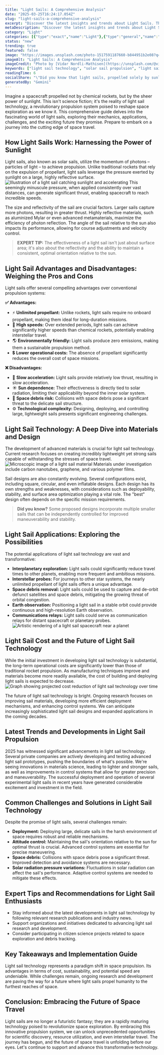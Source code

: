 ```yaml
---
title: "Light Sails: A Comprehensive Analysis"
date: "2025-03-25T16:24:17.054Z"
slug: "light-sails-a-comprehensive-analysis"
excerpt: "Discover the latest insights and trends about Light Sails. This comprehensive guide covers everything you need to know about Light Sails in 2025."
metaDescription: "Discover the latest insights and trends about Light Sails. This comprehensive guide covers everything you need to know about Light Sails in 2025."
category: "Light"
categories: [{"type":"exact","name":"Light"},{"type":"general","name":"Space Exploration"},{"type":"medium","name":"Propulsion Systems"},{"type":"specific","name":"Solar Sails"},{"type":"niche","name":"Interstellar Travel"}]
status: "new"
trending: true
featured: false
image: "https://images.unsplash.com/photo-1517591187660-b844951b2e08?q=85&w=1200&fit=max&fm=webp&auto=compress"
imageAlt: "Light Sails: A Comprehensive Analysis"
imageCredit: "Photo by [Vidar Nordli-Mathisen](https://unsplash.com/@vidarnm) on Unsplash"
keywords: ["light sail technology", "solar sail propulsion", "light sail spacecraft", "buy light sail", "how light sails work", "light sail advantages disadvantages", "light sail cost", "future of light sail technology", "light sail applications", "best light sail designs"]
readingTime: 6
socialShare: "\"Did you know that light sails, propelled solely by sunlight, could one day enable interstellar travel?  The future of space exploration is brighter than ever.\""
generatedBy: "Gemini"
---
```




Imagine a spacecraft propelled not by chemical rockets, but by the sheer power of sunlight. This isn't science fiction; it's the reality of light sail technology, a revolutionary propulsion system poised to reshape space exploration as we know it. This comprehensive guide delves into the fascinating world of light sails, exploring their mechanics, applications, challenges, and the exciting future they promise.  Prepare to embark on a journey into the cutting edge of space travel.

## How Light Sails Work: Harnessing the Power of Sunlight

Light sails, also known as solar sails, utilize the momentum of photons – particles of light – to achieve propulsion.  Unlike traditional rockets that rely on the expulsion of propellant, light sails leverage the pressure exerted by sunlight on a large, highly reflective surface.  ![Illustration of a light sail catching sunlight and accelerating](https://images.unsplash.com/photo-1517591187660-b844951b2e08?q=85&w=1200&fit=max&fm=webp&auto=compress) This seemingly minuscule pressure, when applied consistently over vast distances, can generate significant thrust, enabling spacecraft to reach incredible speeds.

The size and reflectivity of the sail are crucial factors. Larger sails capture more photons, resulting in greater thrust. Highly reflective materials, such as aluminized Mylar or even advanced metamaterials, maximize the efficiency of photon reflection.  The angle of the sail relative to the sun also impacts its performance, allowing for course adjustments and velocity control.

> **EXPERT TIP:**  The effectiveness of a light sail isn't just about surface area; it's also about the reflectivity and the ability to maintain a consistent, optimal orientation relative to the sun.

## Light Sail Advantages and Disadvantages: Weighing the Pros and Cons

Light sails offer several compelling advantages over conventional propulsion systems:

**✅ Advantages:**

* ⚡ **Unlimited propellant:**  Unlike rockets, light sails require no onboard propellant, making them ideal for long-duration missions.
* 🔑 **High speeds:**  Over extended periods, light sails can achieve significantly higher speeds than chemical rockets, potentially enabling interstellar travel.
* 🌎 **Environmentally friendly:**  Light sails produce zero emissions, making them a sustainable propulsion method.
* 💲 **Lower operational costs:**  The absence of propellant significantly reduces the overall cost of space missions.

**❌ Disadvantages:**

* 🐌 **Slow acceleration:**  Light sails provide relatively low thrust, resulting in slow acceleration.
* ☀️ **Sun dependence:**  Their effectiveness is directly tied to solar radiation, limiting their applicability beyond the inner solar system.
* 🌌 **Space debris risk:**  Collisions with space debris pose a significant threat to the delicate sail structure.
* ⚙️ **Technological complexity:**  Designing, deploying, and controlling large, lightweight sails presents significant engineering challenges.

## Light Sail Technology: A Deep Dive into Materials and Design

The development of advanced materials is crucial for light sail technology.  Current research focuses on creating incredibly lightweight yet strong sails capable of withstanding the stresses of space travel.  ![Microscopic image of a light sail material](https://images.unsplash.com/photo-1558724486-7d348acf8601?q=85&w=1200&fit=max&fm=webp&auto=compress)  Materials under investigation include carbon nanotubes, graphene, and various polymer films.

Sail designs are also constantly evolving.  Several configurations exist, including square, circular, and even inflatable designs.  Each design has its own strengths and weaknesses, with considerations such as deployability, stability, and surface area optimization playing a vital role.  The "best" design often depends on the specific mission requirements.

> **Did you know?** Some proposed designs incorporate multiple smaller sails that can be independently controlled for improved maneuverability and stability.

## Light Sail Applications: Exploring the Possibilities

The potential applications of light sail technology are vast and transformative:

* **Interplanetary exploration:**  Light sails could significantly reduce travel times to other planets, enabling more frequent and ambitious missions.
* **Interstellar probes:**  For journeys to other star systems, the nearly unlimited propellant of light sails offers a unique advantage.
* **Space debris removal:**  Light sails could be used to capture and de-orbit defunct satellites and space debris, mitigating the growing threat of orbital congestion.
* **Earth observation:**  Positioning a light sail in a stable orbit could provide continuous and high-resolution Earth observation.
* **Communications relays:**  Light sails could serve as communication relays for distant spacecraft or planetary probes. ![Artistic rendering of a light sail spacecraft near a planet](https://images.unsplash.com/photo-1609410887643-648de0822d0a?q=85&w=1200&fit=max&fm=webp&auto=compress)

## Light Sail Cost and the Future of Light Sail Technology

While the initial investment in developing light sail technology is substantial, the long-term operational costs are significantly lower than those of traditional rocket propulsion.  As manufacturing techniques improve and materials become more readily available, the cost of building and deploying light sails is expected to decrease.  ![Graph showing projected cost reduction of light sail technology over time](https://images.unsplash.com/photo-1556978164-810aeb10036c?q=85&w=1200&fit=max&fm=webp&auto=compress)

The future of light sail technology is bright.  Ongoing research focuses on improving sail materials, developing more efficient deployment mechanisms, and enhancing control systems.  We can anticipate increasingly sophisticated light sail designs and expanded applications in the coming decades.

## Latest Trends and Developments in Light Sail Propulsion

2025 has witnessed significant advancements in light sail technology.  Several private companies are actively developing and testing advanced light sail prototypes, pushing the boundaries of what's possible.  We're seeing innovations in materials science, leading to lighter and stronger sails, as well as improvements in control systems that allow for greater precision and maneuverability.  The successful deployment and operation of several experimental light sails in recent years have generated considerable excitement and investment in the field.

## Common Challenges and Solutions in Light Sail Technology

Despite the promise of light sails, several challenges remain:

* **Deployment:**  Deploying large, delicate sails in the harsh environment of space requires robust and reliable mechanisms.
* **Attitude control:**  Maintaining the sail's orientation relative to the sun for optimal thrust is crucial. Advanced control systems are essential for precise maneuvering.
* **Space debris:**  Collisions with space debris pose a significant threat.  Improved detection and avoidance systems are necessary.
* **Solar radiation pressure variations:**  Fluctuations in solar radiation can affect the sail's performance.  Adaptive control systems are needed to mitigate these effects.

##  Expert Tips and Recommendations for Light Sail Enthusiasts

* Stay informed about the latest developments in light sail technology by following relevant research publications and industry news.
* Support organizations and initiatives dedicated to advancing light sail research and development.
* Consider participating in citizen science projects related to space exploration and debris tracking.

## Key Takeaways and Implementation Guide

Light sail technology represents a paradigm shift in space propulsion. Its advantages in terms of cost, sustainability, and potential speed are undeniable. While challenges remain, ongoing research and development are paving the way for a future where light sails propel humanity to the furthest reaches of space.

## Conclusion: Embracing the Future of Space Travel

Light sails are no longer a futuristic fantasy; they are a rapidly maturing technology poised to revolutionize space exploration.  By embracing this innovative propulsion system, we can unlock unprecedented opportunities for scientific discovery, resource utilization, and even interstellar travel.  The journey has begun, and the future of space travel is unfolding before our eyes.  Let's continue to support and advance this transformative technology.

